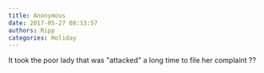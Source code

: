```yaml
---
title: Anonymous
date: 2017-05-27 08:13:57
authors: Ripp
categories: Holiday
---
```


 It took the poor lady that was "attacked"  a long time to file her complaint ??